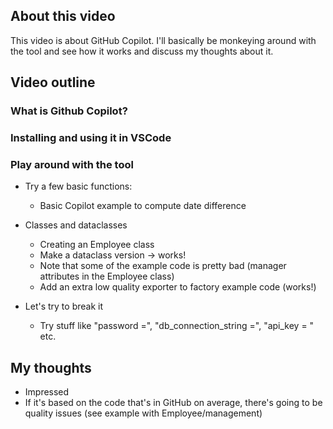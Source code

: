 ## About this video

This video is about GitHub Copilot. I'll basically be monkeying around with the tool and see how it works and discuss my thoughts about it.

## Video outline

### What is Github Copilot?

### Installing and using it in VSCode

### Play around with the tool

- Try a few basic functions:
  - Basic Copilot example to compute date difference
- Classes and dataclasses

  - Creating an Employee class
  - Make a dataclass version -> works!
  - Note that some of the example code is pretty bad (manager attributes in the Employee class)
  - Add an extra low quality exporter to factory example code (works!)

- Let's try to break it
  - Try stuff like "password =", "db_connection_string =", "api_key = " etc.

## My thoughts

- Impressed
- If it's based on the code that's in GitHub on average, there's going to be quality issues (see example with Employee/management)
